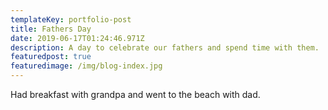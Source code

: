 ```yaml
---
templateKey: portfolio-post
title: Fathers Day
date: 2019-06-17T01:24:46.971Z
description: A day to celebrate our fathers and spend time with them.
featuredpost: true
featuredimage: /img/blog-index.jpg
---
```

Had breakfast with grandpa and went to the beach with dad.
